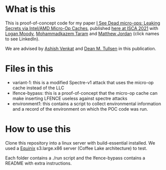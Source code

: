 # What is this

This is proof-of-concept code for my paper [I See Dead micro-ops: Leaking Secrets via Intel/AMD Micro-Op Caches](https://www.cs.virginia.edu/venkat/papers/isca2021a.pdf), published [here at ISCA 2021](https://ieeexplore.ieee.org/abstract/document/9499837) with [Logan Moody](https://www.linkedin.com/in/loganmoody1), [Mohammadkazem Taram](https://mktrm.github.io/) and [Matthew Jordan](https://www.linkedin.com/in/matthew-jordan-67739615a) (click names to see LinkedIn).

We are advised by [Ashish Venkat](http://www.cs.virginia.edu/venkat/) and [Dean M. Tullsen](https://cseweb.ucsd.edu/~tullsen/) in this publication.

# Files in this

- variant-1: this is a modified Spectre-v1 attack that uses the micro-op cache instead of the LLC
- lfence-bypass: this is a proof-of-concept that the micro-op cache can make inserting LFENCE useless against spectre attacks
- environment1: this contains a script to collect environmental information and a record of the environment on which the POC code was run.

# How to use this

Clone this repository into a linux server with build-essential installed.
We used a [Equinix](https://metal.equinix.com/) s3.large.x86 server (Coffee Lake architecture) to test.

Each folder contains a ./run script and the lfence-bypass contains a README with extra instructions.

